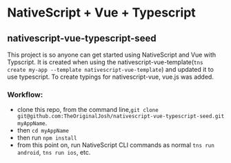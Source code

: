 # NativeScript + Vue + Typescript
## nativescript-vue-typescript-seed

This project is so anyone can get started using NativeScript and Vue with Typscript. It is created when using the nativescript-vue-template(`tns create my-app --template nativescript-vue-template`) and updated it to use typescript. To create typings for nativescript-vue, vue.js was added.


### Workflow:

* clone this repo, from the command line,`git clone git@github.com:TheOriginalJosh/nativescript-vue-typescript-seed.git myAppName`. 
* then `cd myAppName` 
* then run `npm install`
* from this point on, run NativeScript CLI commands as normal `tns run android`, `tns run ios`, etc. 
